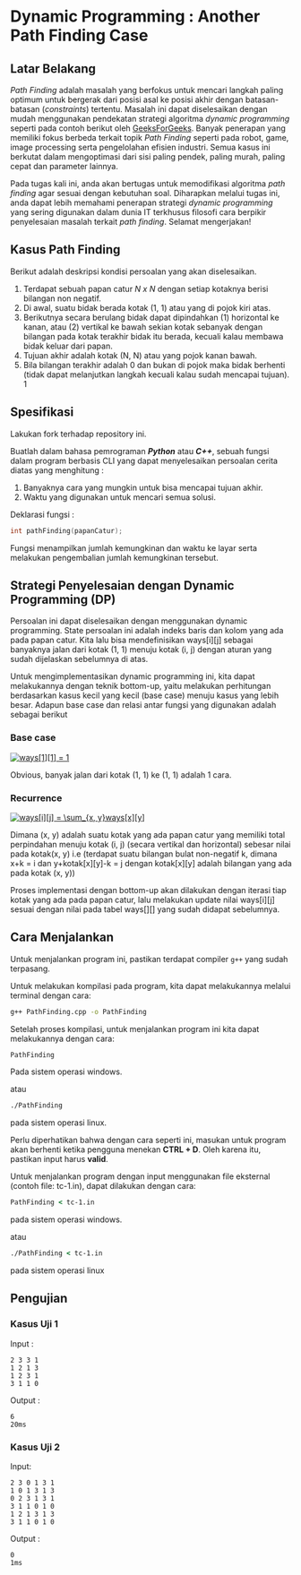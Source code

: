 # Dynamic Programming : Another Path Finding Case

## Latar Belakang
*Path Finding* adalah masalah yang berfokus untuk mencari langkah paling optimum untuk bergerak dari posisi asal ke posisi akhir dengan batasan-batasan (*constraints*) tertentu. Masalah ini dapat diselesaikan dengan mudah menggunakan pendekatan strategi algoritma *dynamic programming* seperti pada contoh berikut oleh  [GeeksForGeeks](https://www.geeksforgeeks.org/min-cost-path-dp-6/). Banyak penerapan yang memiliki fokus berbeda terkait topik *Path Finding* seperti pada robot, game, image processing serta pengelolahan efisien industri. Semua kasus ini berkutat dalam mengoptimasi dari sisi paling pendek, paling murah, paling cepat dan parameter lainnya. 

Pada tugas kali ini, anda akan bertugas untuk memodifikasi algoritma *path finding* agar sesuai dengan kebutuhan soal. Diharapkan melalui tugas ini, anda dapat lebih memahami penerapan strategi *dynamic programming* yang sering digunakan dalam dunia IT terkhusus filosofi cara berpikir penyelesaian masalah terkait *path finding*. Selamat mengerjakan!

## Kasus Path Finding
Berikut adalah deskripsi kondisi persoalan yang akan diselesaikan.
1. Terdapat sebuah papan catur *N x N* dengan setiap kotaknya berisi bilangan non negatif.
2. Di awal, suatu bidak berada kotak (1, 1) atau yang di pojok kiri atas.
3. Berikutnya secara berulang bidak dapat dipindahkan (1) horizontal ke kanan, atau (2) vertikal ke bawah sekian kotak sebanyak dengan bilangan pada kotak terakhir bidak itu berada, kecuali kalau membawa bidak keluar dari papan.
4. Tujuan akhir adalah kotak (N, N) atau yang pojok kanan bawah.
5. Bila bilangan terakhir adalah 0 dan bukan di pojok maka bidak berhenti (tidak dapat melanjutkan langkah kecuali kalau sudah mencapai tujuan).
1
## Spesifikasi
Lakukan fork terhadap repository ini.

Buatlah dalam bahasa pemrograman **_Python_** atau **_C++_**, sebuah fungsi dalam program berbasis CLI yang dapat menyelesaikan persoalan cerita diatas yang menghitung :
1. Banyaknya cara yang mungkin untuk bisa mencapai tujuan akhir.
2. Waktu yang digunakan untuk mencari semua solusi.

Deklarasi fungsi :
```C++
int pathFinding(papanCatur);
```
Fungsi menampilkan jumlah kemungkinan dan waktu ke layar serta melakukan pengembalian jumlah kemungkinan tersebut.

## Strategi Penyelesaian dengan Dynamic Programming (DP)
Persoalan ini dapat diselesaikan dengan menggunakan dynamic programming. State persoalan ini adalah indeks baris dan kolom yang ada pada papan catur. Kita lalu bisa mendefinisikan ways[i][j] sebagai banyaknya jalan dari kotak (1, 1) menuju kotak (i, j) dengan aturan yang sudah dijelaskan sebelumnya di atas. 

Untuk mengimplementasikan dynamic programming ini, kita dapat melakukannya dengan teknik bottom-up, yaitu melakukan perhitungan berdasarkan kasus kecil yang kecil (base case) menuju kasus yang lebih besar. Adapun base case dan relasi antar fungsi yang digunakan adalah sebagai berikut

### Base case
<a href="https://www.codecogs.com/eqnedit.php?latex=ways[1][1]&space;=&space;1" target="_blank"><img src="https://latex.codecogs.com/svg.latex?ways[1][1]&space;=&space;1" title="ways[1][1] = 1" /></a>

Obvious, banyak jalan dari kotak (1, 1) ke (1, 1) adalah 1 cara.

### Recurrence
<a href="https://www.codecogs.com/eqnedit.php?latex=ways[i][j]&space;=&space;\sum_{x,&space;y}ways[x][y]" target="_blank"><img src="https://latex.codecogs.com/svg.latex?ways[i][j]&space;=&space;\sum_{x,&space;y}ways[x][y]" title="ways[i][j] = \sum_{x, y}ways[x][y]" /></a>

Dimana (x, y) adalah suatu kotak yang ada papan catur yang memiliki total perpindahan menuju kotak (i, j) (secara vertikal dan horizontal) sebesar nilai pada kotak(x, y) i.e (terdapat suatu bilangan bulat non-negatif k, dimana x+k = i dan y+kotak[x][y]-k = j dengan kotak[x][y] adalah bilangan yang ada pada kotak (x, y))

Proses implementasi dengan bottom-up akan dilakukan dengan iterasi tiap kotak yang ada pada papan catur, lalu melakukan update nilai ways[i][j] sesuai dengan nilai pada tabel ways[][] yang sudah didapat sebelumnya.

## Cara Menjalankan
Untuk menjalankan program ini, pastikan terdapat compiler `g++` yang sudah terpasang. 

Untuk melakukan kompilasi pada program, kita dapat melakukannya melalui terminal dengan cara:
```cmd
g++ PathFinding.cpp -o PathFinding
```

Setelah proses kompilasi, untuk menjalankan program ini kita dapat melakukannya dengan cara:
```cmd
PathFinding
```
Pada sistem operasi windows.

atau
```cmd
./PathFinding
```
pada sistem operasi linux.

Perlu diperhatikan bahwa dengan cara seperti ini, masukan untuk program akan berhenti ketika pengguna menekan **CTRL + D**. Oleh karena itu, pastikan input harus **valid**.

Untuk menjalankan program dengan input menggunakan file eksternal (contoh file: tc-1.in), dapat dilakukan dengan cara:

```cmd
PathFinding < tc-1.in
```
pada sistem operasi windows.

atau
```cmd
./PathFinding < tc-1.in
```
pada sistem operasi linux

## Pengujian
### Kasus Uji 1 
Input :
```
2 3 3 1
1 2 1 3
1 2 3 1
3 1 1 0
```
Output :
```
6
20ms
```
### Kasus Uji 2
Input:
```
2 3 0 1 3 1
1 0 1 3 1 3
0 2 3 1 3 1
3 1 1 0 1 0
1 2 1 3 1 3
3 1 1 0 1 0
```
Output :
```
0
1ms
```

